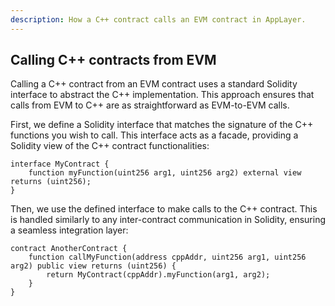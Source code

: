 ```yaml
---
description: How a C++ contract calls an EVM contract in AppLayer.
---
```


## Calling C++ contracts from EVM

Calling a C++ contract from an EVM contract uses a standard Solidity interface to abstract the C++ implementation. This approach ensures that calls from EVM to C++ are as straightforward as EVM-to-EVM calls.

First, we define a Solidity interface that matches the signature of the C++ functions you wish to call. This interface acts as a facade, providing a Solidity view of the C++ contract functionalities:

```solidity
interface MyContract {
    function myFunction(uint256 arg1, uint256 arg2) external view returns (uint256);
}
```

Then, we use the defined interface to make calls to the C++ contract. This is handled similarly to any inter-contract communication in Solidity, ensuring a seamless integration layer:

```solidity
contract AnotherContract {
    function callMyFunction(address cppAddr, uint256 arg1, uint256 arg2) public view returns (uint256) {
        return MyContract(cppAddr).myFunction(arg1, arg2);
    }
}
```
